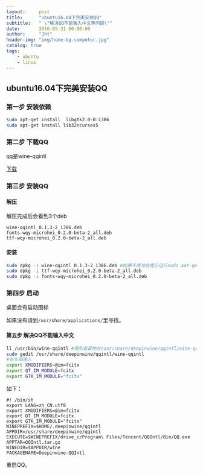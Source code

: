 ```yaml
---
layout:     post
title:      "ubuntu16.04下完美安装QQ"
subtitle:   " \"解决QQ不能输入中文等问题\""
date:       2016-05-31 00:00:00
author:     "Jht"
header-img: "img/home-bg-computer.jpg"
catalog: true
tags:
    - ubuntu
    - linux
---
```


## ubuntu16.04下完美安装QQ

### 第一步 安装依赖

```bash
sudo apt-get install  libgtk2.0-0:i386
sudo apt-get install lib32ncurses5
```

### 第二步 下载QQ

qq是wine-qqintl

[下载](http://www.ubuntukylin.com/applications/showimg.php?lang=cn&id=23)

### 第三步 安装QQ

#### 解压

解压完成后会看到3个deb

```
wine-qqintl_0.1.3-2_i386.deb
fonts-wqy-microhei_0.2.0-beta-2_all.deb
ttf-wqy-microhei_0.2.0-beta-2_all.deb

```

#### 安装


```bash
sudo dpkg -i wine-qqintl_0.1.3-2_i386.deb #如果不成功会提示运行sudo apt-get install -f
sudo dpkg -i ttf-wqy-microhei_0.2.0-beta-2_all.deb 
sudo dpkg -i fonts-wqy-microhei_0.2.0-beta-2_all.deb
```

### 第四步 启动

桌面会有启动图标

如果没有请到`/usr/share/applications/`里寻找。 

#### 第五步 解决QQ不能输入中文


```bash
ll /usr/bin/wine-qqintl #得到真是地址/usr/share/deepinwine/qqintl/wine-qqintl
sudo gedit /usr/share/deepinwine/qqintl/wine-qqintl
#在头部输入
export XMODIFIERS=@im=fcitx
export QT_IM_MODULE=fcitx
export GTK_IM_MODULE="fcitx"
```

如下：

```
#! /bin/sh
export LANG=zh_CN.utf8
export XMODIFIERS=@im=fcitx
export QT_IM_MODULE=fcitx
export GTK_IM_MODULE="fcitx"
WINEPREFIX=$HOME/.deepinwine/qqintl
APPDIR=/usr/share/deepinwine/qqintl
EXECUTE=$WINEPREFIX/drive_c/Program\ Files/Tencent/QQIntl/Bin/QQ.exe
APPTAR=QQIntl.tar.gz
WINEDIR=$APPDIR/wine
PACKAGENAME=Deepinwine-QQIntl

```
重启QQ。






